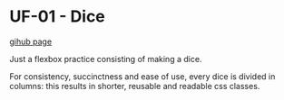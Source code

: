 # UF-01 - Dice

[gihub page](https://fabianfv.github.io/UF-01-Dice/)

Just a flexbox practice consisting of making a dice.

For consistency, succinctness and ease of use, every dice is divided in columns: this results in shorter, reusable and readable css classes.
